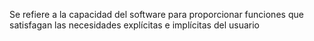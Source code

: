 Se refiere a la capacidad del software para proporcionar funciones que satisfagan las necesidades explícitas e implícitas del usuario